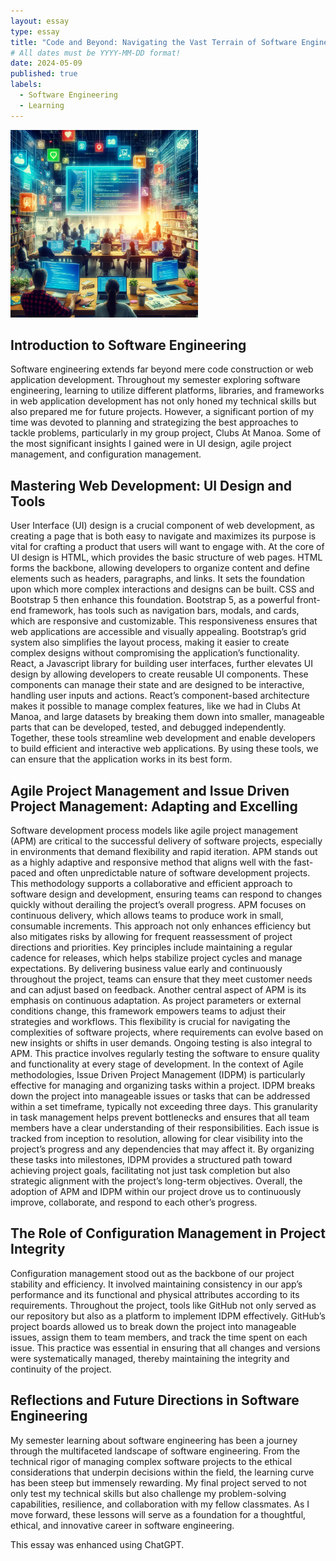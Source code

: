 ```yaml
---
layout: essay
type: essay
title: "Code and Beyond: Navigating the Vast Terrain of Software Engineering"
# All dates must be YYYY-MM-DD format!
date: 2024-05-09
published: true
labels:
  - Software Engineering
  - Learning
---
```


<img width="300px" class="float-start pe-3" src="../img/ICS314/reflectingonSE.webp">

## Introduction to Software Engineering
Software engineering extends far beyond mere code construction or web application development. Throughout my semester exploring software engineering, learning to utilize different platforms, libraries, and frameworks in web application development has not only honed my technical skills but also prepared me for future projects. However, a significant portion of my time was devoted to planning and strategizing the best approaches to tackle problems, particularly in my group project, Clubs At Manoa. Some of the most significant insights I gained were in UI design, agile project management, and configuration management.
## Mastering Web Development: UI Design and Tools
User Interface (UI) design is a crucial component of web development, as creating a page that is both easy to navigate and maximizes its purpose is vital for crafting a product that users will want to engage with. At the core of UI design is HTML, which provides the basic structure of web pages. HTML forms the backbone, allowing developers to organize content and define elements such as headers, paragraphs, and links. It sets the foundation upon which more complex interactions and designs can be built. CSS and Bootstrap 5 then enhance this foundation. Bootstrap 5, as a powerful front-end framework, has tools such as navigation bars, modals, and cards, which are responsive and customizable. This responsiveness ensures that web applications are accessible and visually appealing. Bootstrap’s grid system also simplifies the layout process, making it easier to create complex designs without compromising the application’s functionality. React, a Javascript library for building user interfaces, further elevates UI design by allowing developers to create reusable UI components. These components can manage their state and are designed to be interactive, handling user inputs and actions. React’s component-based architecture makes it possible to manage complex features, like we had in Clubs At Manoa, and large datasets by breaking them down into smaller, manageable parts that can be developed, tested, and debugged independently. Together, these tools streamline web development and enable developers to build efficient and interactive web applications. By using these tools, we can ensure that the application works in its best form.
## Agile Project Management and Issue Driven Project Management: Adapting and Excelling
Software development process models like agile project management (APM) are critical to the successful delivery of software projects, especially in environments that demand flexibility and rapid iteration. APM stands out as a highly adaptive and responsive method that aligns well with the fast-paced and often unpredictable nature of software development projects. This methodology supports a collaborative and efficient approach to software design and development, ensuring teams can respond to changes quickly without derailing the project’s overall progress. APM focuses on continuous delivery, which allows teams to produce work in small, consumable increments. This approach not only enhances efficiency but also mitigates risks by allowing for frequent reassessment of project directions and priorities. Key principles include maintaining a regular cadence for releases, which helps stabilize project cycles and manage expectations. By delivering business value early and continuously throughout the project, teams can ensure that they meet customer needs and can adjust based on feedback. Another central aspect of APM is its emphasis on continuous adaptation. As project parameters or external conditions change, this framework empowers teams to adjust their strategies and workflows. This flexibility is crucial for navigating the complexities of software projects, where requirements can evolve based on new insights or shifts in user demands. Ongoing testing is also integral to APM. This practice involves regularly testing the software to ensure quality and functionality at every stage of development. In the context of Agile methodologies, Issue Driven Project Management (IDPM) is particularly effective for managing and organizing tasks within a project. IDPM breaks down the project into manageable issues or tasks that can be addressed within a set timeframe, typically not exceeding three days. This granularity in task management helps prevent bottlenecks and ensures that all team members have a clear understanding of their responsibilities. Each issue is tracked from inception to resolution, allowing for clear visibility into the project’s progress and any dependencies that may affect it. By organizing these tasks into milestones, IDPM provides a structured path toward achieving project goals, facilitating not just task completion but also strategic alignment with the project’s long-term objectives. Overall, the adoption of APM and IDPM within our project drove us to continuously improve, collaborate, and respond to each other’s progress.
## The Role of Configuration Management in Project Integrity
Configuration management stood out as the backbone of our project stability and efficiency. It involved maintaining consistency in our app’s performance and its functional and physical attributes according to its requirements. Throughout the project, tools like GitHub not only served as our repository but also as a platform to implement IDPM effectively. GitHub’s project boards allowed us to break down the project into manageable issues, assign them to team members, and track the time spent on each issue. This practice was essential in ensuring that all changes and versions were systematically managed, thereby maintaining the integrity and continuity of the project.
## Reflections and Future Directions in Software Engineering
My semester learning about software engineering has been a journey through the multifaceted landscape of software engineering. From the technical rigor of managing complex software projects to the ethical considerations that underpin decisions within the field, the learning curve has been steep but immensely rewarding. My final project served to not only test my technical skills but also challenge my problem-solving capabilities, resilience, and collaboration with my fellow classmates. As I move forward, these lessons will serve as a foundation for a thoughtful, ethical, and innovative career in software engineering.

This essay was enhanced using ChatGPT.
